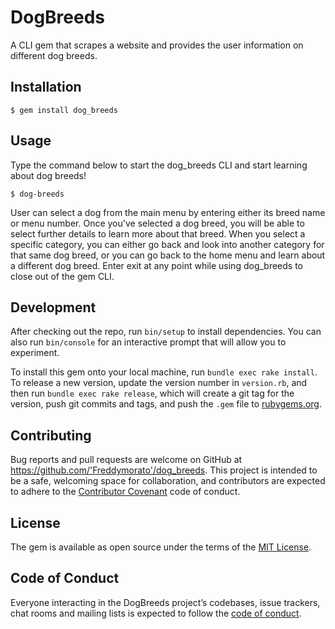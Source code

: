 # DogBreeds

A CLI gem that scrapes a website and provides the user information on different dog breeds.

## Installation

    $ gem install dog_breeds

## Usage

Type the command below to start the dog_breeds CLI and start learning about dog breeds!

    $ dog-breeds

User can select a dog from the main menu by entering either its breed name or menu number. Once you've selected a dog breed, you will be able to select further details to learn more about that breed. When you select a specific category, you can either go back and look into another category for that same dog breed, or you can go back to the home menu and learn about a different dog breed. Enter exit at any point while using dog_breeds to close out of the gem CLI.    

## Development

After checking out the repo, run `bin/setup` to install dependencies. You can also run `bin/console` for an interactive prompt that will allow you to experiment.

To install this gem onto your local machine, run `bundle exec rake install`. To release a new version, update the version number in `version.rb`, and then run `bundle exec rake release`, which will create a git tag for the version, push git commits and tags, and push the `.gem` file to [rubygems.org](https://rubygems.org).

## Contributing

Bug reports and pull requests are welcome on GitHub at https://github.com/'Freddymorato'/dog_breeds. This project is intended to be a safe, welcoming space for collaboration, and contributors are expected to adhere to the [Contributor Covenant](http://contributor-covenant.org) code of conduct.

## License

The gem is available as open source under the terms of the [MIT License](https://opensource.org/licenses/MIT).

## Code of Conduct

Everyone interacting in the DogBreeds project’s codebases, issue trackers, chat rooms and mailing lists is expected to follow the [code of conduct](https://github.com/'Freddymorato'/dog_breeds/blob/master/CODE_OF_CONDUCT.md).

